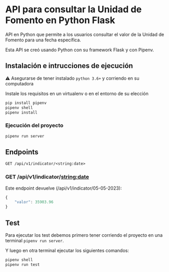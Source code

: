 # API para consultar la Unidad de Fomento en Python Flask

API en Python que permite a los usuarios consultar el valor de la Unidad de Fomento para una fecha específica.

Esta API se creó usando Python con su framework Flask y con Pipenv.

## Instalación e intrucciones de ejecución
⚠️ Asegurarse de tener instalado `python 3.6+` y corriendo en su computadora

Instale los requisitos en un virtualenv o en el entorno de su elección

```sh
pip install pipenv
pipenv shell
pipenv install
```

### Ejecución del proyecto
```sh
pipenv run server
```

## Endpoints

```txt
GET /api/v1/indicator/<string:date>
```

### GET /api/v1/indicator/<string:date>

Este endpoint devuelve (/api/v1/indicator/05-05-2023):

```javascript
{
    "valor": 35903.96
}
```

## Test
Para ejecutar los test debemos primero tener corriendo el proyecto en una terminal `pipenv run server`.

Y luego en otra terminal ejecutar los siguientes comandos: 

```sh
pipenv shell
pipenv run test
```